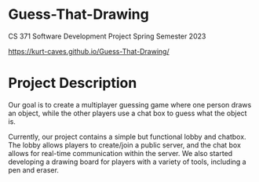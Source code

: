 # Guess-That-Drawing
CS 371 Software Development Project Spring Semester 2023

https://kurt-caves.github.io/Guess-That-Drawing/

# Project Description
Our goal is to create a multiplayer guessing game where one person draws an object, while the other players use a chat box to guess what the object is.

Currently, our project contains a simple but functional lobby and chatbox. The lobby allows players to create/join a public server, and the chat box allows for real-time communication within the server. We also started developing a drawing board for players with a variety of tools, including a pen and eraser.
